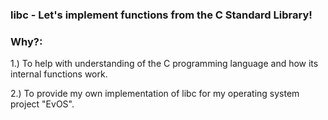 ### libc - Let's implement functions from the C Standard Library!


### Why?:
1.) To help with understanding of the C programming language 
    and how its internal functions work.

2.) To provide my own implementation of libc for my operating system project "EvOS".



